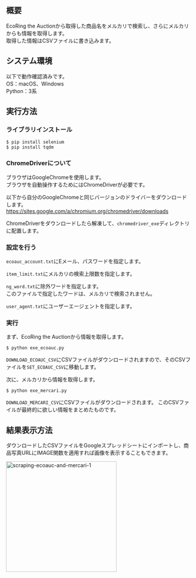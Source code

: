 ## 概要
EcoRing the Auctionから取得した商品名をメルカリで検索し、さらにメルカリからも情報を取得します。  
取得した情報はCSVファイルに書き込みます。



## システム環境
以下で動作確認済みです。  
OS：macOS、Windows  
Python：3系



## 実行方法
### ライブラリインストール
```
$ pip install selenium
$ pip install tqdm
```


### ChromeDriverについて
ブラウザはGoogleChromeを使用します。  
ブラウザを自動操作するためにはChromeDriverが必要です。

以下から自分のGoogleChromeと同じバージョンのドライバーをダウンロードします。  
https://sites.google.com/a/chromium.org/chromedriver/downloads

ChromeDriverをダウンロードしたら解凍して、`chromedriver_exe`ディレクトリに配置します。


### 設定を行う
`ecoauc_account.txt`にEメール、パスワードを指定します。

`item_limit.txt`にメルカリの検索上限数を指定します。

`ng_word.txt`に除外ワードを指定します。  
このファイルで指定したワードは、メルカリで検索されません。

`user_agent.txt`にユーザーエージェントを指定します。


### 実行
まず、EcoRing the Auctionから情報を取得します。
```
$ python exe_ecoauc.py
```

`DOWNLOAD_ECOAUC_CSV`にCSVファイルがダウンロードされますので、そのCSVファイルを`SET_ECOAUC_CSV`に移動します。

次に、メルカリから情報を取得します。
```
$ python exe_mercari.py
```

`DOWNLOAD_MERCARI_CSV`にCSVファイルがダウンロードされます。
このCSVファイルが最終的に欲しい情報をまとめたものです。



## 結果表示方法
ダウンロードしたCSVファイルをGoogleスプレッドシートにインポートし、商品写真URLにIMAGE関数を適用すれば画像を表示することもできます。

<img width="300" alt="scraping-ecoauc-and-mercari-1" src="https://user-images.githubusercontent.com/62325937/128611377-219f6c8f-d70d-4342-bef0-211224f2adfd.jpg">
